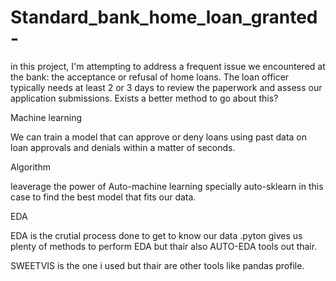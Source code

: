 # Standard_bank_home_loan_granted-

in this project, I'm attempting to address a frequent issue we encountered at the bank: the acceptance or refusal of home loans.
The loan officer typically needs at least 2 or 3 days to review the paperwork and assess our application submissions.
Exists a better method to go about this?

Machine learning

We can train a model that can approve or deny loans using past data on loan approvals and denials within a matter of seconds.

Algorithm  

leaverage the power of Auto-machine learning specially auto-sklearn in this case to find the best model that fits our data.

EDA

EDA is the crutial process done to get to know our data .pyton gives us plenty of methods to perform EDA but thair also AUTO-EDA tools out thair.

SWEETVIS is the one i used but thair are other tools like pandas profile.
